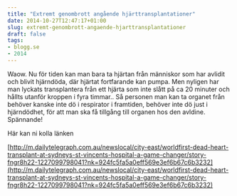 ```yaml
---
title: "Extremt genombrott angående hjärttransplantationer"
date: 2014-10-27T12:47:17+01:00
slug: extremt-genombrott-angaende-hjarttransplantationer
draft: false
tags:
- blogg.se
- 2014
---
```

Waow. Nu för tiden kan man bara ta hjärtan från människor som har avlidit och blivit hjärndöda, där hjärtat fortfarande kan pumpa. Men nyligen har man lyckats transplantera från ett hjärta som inte slått på ca 20 minuter och hållts utanför kroppen i fyra timmar.. Så personen man kan ta organet från behöver kanske inte dö i respirator i framtiden, behöver inte dö just i hjärndödhet, för att man ska få tillgång till organen hos den avldine. Spännande!

Här kan ni kolla länken

[http://m.dailytelegraph.com.au/newslocal/city-east/worldfirst-dead-heart-transplant-at-sydneys-st-vincents-hospital-a-game-changer/story-fngr8h22-1227099798041?nk=924fc5fa5a0eff569e3ef6b67c6b3232](http://m.dailytelegraph.com.au/newslocal/city-east/worldfirst-dead-heart-transplant-at-sydneys-st-vincents-hospital-a-game-changer/story-fngr8h22-1227099798041?nk=924fc5fa5a0eff569e3ef6b67c6b3232)